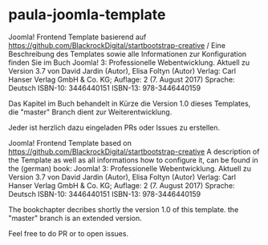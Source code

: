 # paula-joomla-template
Joomla! Frontend Template basierend auf https://github.com/BlackrockDigital/startbootstrap-creative / 
Eine Beschreibung des Templates sowie alle Informationen zur Konfiguration finden Sie im Buch 
Joomla! 3: Professionelle Webentwicklung. Aktuell zu Version 3.7 von David Jardin (Autor), Elisa Foltyn (Autor)
Verlag: Carl Hanser Verlag GmbH & Co. KG; Auflage: 2 (7. August 2017)
Sprache: Deutsch
ISBN-10: 3446440151
ISBN-13: 978-3446440159

Das Kapitel im Buch behandelt in Kürze die Version 1.0 dieses Templates, die "master" Branch dient zur Weiterentwicklung.

Jeder ist herzlich dazu eingeladen PRs oder Issues zu erstellen.

Joomla! Frontend Template based on https://github.com/BlackrockDigital/startbootstrap-creative
A description of the Template as well as all informations how to configure it, can be found in the (german) book:
Joomla! 3: Professionelle Webentwicklung. Aktuell zu Version 3.7 von David Jardin (Autor), Elisa Foltyn (Autor)
Verlag: Carl Hanser Verlag GmbH & Co. KG; Auflage: 2 (7. August 2017)
Sprache: Deutsch
ISBN-10: 3446440151
ISBN-13: 978-3446440159

The bookchapter decribes shortly the version 1.0 of this template. the "master" branch is an extended version.

Feel free to do PR or to open issues.
